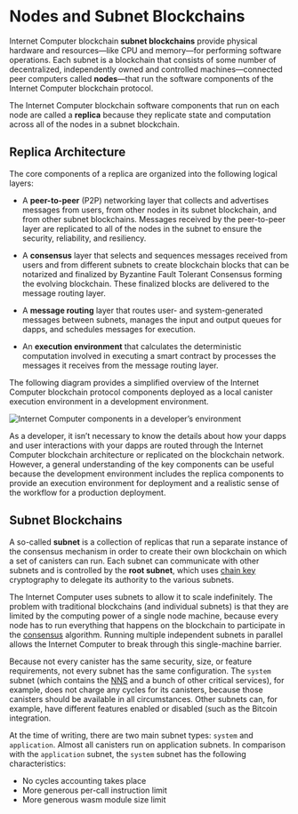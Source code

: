 # Nodes and Subnet Blockchains

Internet Computer blockchain **subnet blockchains** provide physical hardware and resources—like CPU and memory—for performing software operations. Each subnet is a blockchain that consists of some number of decentralized, independently owned and controlled machines—connected peer computers called **nodes**—that run the software components of the Internet Computer blockchain protocol.

The Internet Computer blockchain software components that run on each node are called a **replica** because they replicate state and computation across all of the nodes in a subnet blockchain.

## Replica Architecture

The core components of a replica are organized into the following logical layers:

-   A **peer-to-peer** (P2P) networking layer that collects and advertises messages from users, from other nodes in its subnet blockchain, and from other subnet blockchains. Messages received by the peer-to-peer layer are replicated to all of the nodes in the subnet to ensure the security, reliability, and resiliency.

-   A **consensus** layer that selects and sequences messages received from users and from different subnets to create blockchain blocks that can be notarized and finalized by Byzantine Fault Tolerant Consensus forming the evolving blockchain. These finalized blocks are delivered to the message routing layer.

-   A **message routing** layer that routes user- and system-generated messages between subnets, manages the input and output queues for dapps, and schedules messages for execution.

-   An **execution environment** that calculates the deterministic computation involved in executing a smart contract by processes the messages it receives from the message routing layer.

The following diagram provides a simplified overview of the Internet Computer blockchain protocol components deployed as a local canister execution environment in a development environment.

![Internet Computer components in a developer’s environment](_attachments/SDK-protocol-local-overview.svg)

As a developer, it isn’t necessary to know the details about how your dapps and user interactions with your dapps are routed through the Internet Computer blockchain architecture or replicated on the blockchain network. However, a general understanding of the key components can be useful because the development environment includes the replica components to provide an execution environment for deployment and a realistic sense of the workflow for a production deployment.

## Subnet Blockchains

A so-called **subnet** is a collection of replicas that run a separate instance of the consensus mechanism in order to create their own blockchain on which a set of canisters can run. Each subnet can communicate with other subnets and is controlled by the **root subnet**, which uses [chain key](../developer-docs/glossary.md#chain-key) cryptography to delegate its authority to the various subnets.

The Internet Computer uses subnets to allow it to scale indefinitely. The problem with traditional blockchains (and individual subnets) is that they are limited by the computing power of a single node machine, because every node has to run everything that happens on the blockchain to participate in the [consensus](../developer-docs/glossary.md#consensus) algorithm. Running multiple independent subnets in parallel allows the Internet Computer to break through this single-machine barrier.

Because not every canister has the same security,  size, or feature requirements, not every subnet has the same configuration. The `system` subnet (which contains the [NNS](../developer-docs/glossary.md#network-nervous-system-nns) and a bunch of other critical services), for example, does not charge any cycles for its canisters, because those canisters should be available in all circumstances. Other subnets can, for example, have different features enabled or disabled (such as the Bitcoin integration.

At the time of writing, there are two main subnet types: `system` and `application`. Almost all canisters run on application subnets. In comparison with the `application` subnet, the `system` subnet has the following characteristics:
- No cycles accounting takes place
- More generous per-call instruction limit
- More generous wasm module size limit
